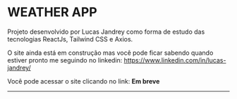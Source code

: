 # WEATHER APP

Projeto desenvolvido por Lucas Jandrey como forma de estudo das tecnologias ReactJs, Tailwind CSS e Axios.

O site ainda está em construção mas você pode ficar sabendo quando estiver pronto me seguindo no linkedin: https://www.linkedin.com/in/lucas-jandrey/

Você pode acessar o site clicando no link: <b>Em breve</b>

<hr>
